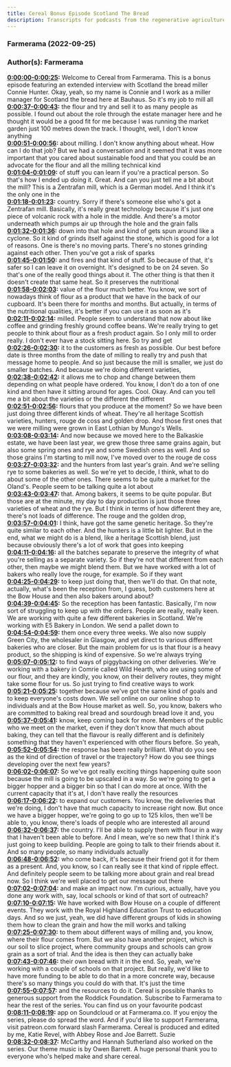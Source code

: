 ```yaml
---
title: Cereal Bonus Episode Scotland The Bread
description: Transcripts for podcasts from the regenerative agriculture space. Search and find episodes and timestamps.
---
```


### Farmerama  (2022-09-25)  
### Author(s): Farmerama  

**[0:00:00-0:00:25](https://soundcloud.com/farmerama-radio/cereal-bonus-episode-scotland-the-bread#t=0:00:00):**  Welcome to Cereal from Farmerama. This is a bonus episode featuring an extended interview  with Scotland the bread miller Connie Hunter. Okay, yeah, so my name is Connie and I work  as a miller manager for Scotland the bread here at Bauhaus. So it's my job to mill all  
**[0:00:37-0:00:43](https://soundcloud.com/farmerama-radio/cereal-bonus-episode-scotland-the-bread#t=0:00:37):**  the flour and try and sell it to as many people as possible. I found out about the role through  the estate manager here and he thought it would be a good fit for me because I was running  the market garden just 100 metres down the track. I thought, well, I don't know anything  
**[0:00:51-0:00:56](https://soundcloud.com/farmerama-radio/cereal-bonus-episode-scotland-the-bread#t=0:00:51):**  about milling. I don't know anything about wheat. How can I do that job? But we had a  conversation and it seemed that it was more important that you cared about sustainable  food and that you could be an advocate for the flour and all the milling technical kind  
**[0:01:04-0:01:09](https://soundcloud.com/farmerama-radio/cereal-bonus-episode-scotland-the-bread#t=0:01:04):**  of stuff you can learn if you're a practical person. So that's how I ended up doing it.  Great. And can you just tell me a bit about the mill?  This is a Zentrafan mill, which is a German model. And I think it's the only one in the  
**[0:01:18-0:01:23](https://soundcloud.com/farmerama-radio/cereal-bonus-episode-scotland-the-bread#t=0:01:18):**  country. Sorry if there's someone else who's got a Zentrafan mill. Basically, it's really  great technology because it's just one piece of volcanic rock with a hole in the middle.  And there's a motor underneath which pumps air up through the hole and the grain falls  
**[0:01:32-0:01:36](https://soundcloud.com/farmerama-radio/cereal-bonus-episode-scotland-the-bread#t=0:01:32):**  down into that hole and kind of gets spun around like a cyclone. So it kind of grinds  itself against the stone, which is good for a lot of reasons. One is there's no moving  parts. There's no stones grinding against each other. Then you've got a risk of sparks  
**[0:01:45-0:01:50](https://soundcloud.com/farmerama-radio/cereal-bonus-episode-scotland-the-bread#t=0:01:45):**  and fires and that kind of stuff. So because of that, it's safer so I can leave it on overnight.  It's designed to be on 24 seven. So that's one of the really good things about it. The  other thing is that then it doesn't create that same heat. So it preserves the nutritional  
**[0:01:58-0:02:03](https://soundcloud.com/farmerama-radio/cereal-bonus-episode-scotland-the-bread#t=0:01:58):**  value of the flour much better. You know, we sort of nowadays think of flour as a product  that we have in the back of our cupboard. It's been there for months and months. But  actually, in terms of the nutritional qualities, it's better if you can use it as soon as it's  
**[0:02:11-0:02:14](https://soundcloud.com/farmerama-radio/cereal-bonus-episode-scotland-the-bread#t=0:02:11):**  milled. People seem to understand that now about like coffee and grinding freshly ground  coffee beans. We're really trying to get people to think about flour as a fresh product again.  So I only mill to order really. I don't ever have a stock sitting here. So try and get  
**[0:02:26-0:02:30](https://soundcloud.com/farmerama-radio/cereal-bonus-episode-scotland-the-bread#t=0:02:26):**  it to the customers as fresh as possible. Our best before date is three months from  the date of milling to really try and push that message home to people. And so just because  the mill is smaller, we just do smaller batches. And because we're doing different varieties,  
**[0:02:38-0:02:42](https://soundcloud.com/farmerama-radio/cereal-bonus-episode-scotland-the-bread#t=0:02:38):**  it allows me to chop and change between them depending on what people have ordered. You  know, I don't do a ton of one kind and then have it sitting around for ages.  Cool. Okay. And can you tell me a bit about the varieties or the different the different  
**[0:02:51-0:02:56](https://soundcloud.com/farmerama-radio/cereal-bonus-episode-scotland-the-bread#t=0:02:51):**  flours that you produce at the moment? So we have been just doing three different  kinds of wheat. They're all heritage Scottish varieties, hunters, rouge de coss and golden  drop. And those first ones that we were milling were grown in East Lothian by Mungo's Wells.  
**[0:03:08-0:03:14](https://soundcloud.com/farmerama-radio/cereal-bonus-episode-scotland-the-bread#t=0:03:08):**  And now because we moved here to the Balkaskie estate, we have been last year, we grew those  three same grains again, but also some spring ones and rye and some Swedish ones as well.  And so those grains I'm starting to mill now, I've moved over to the rouge de coss  
**[0:03:27-0:03:32](https://soundcloud.com/farmerama-radio/cereal-bonus-episode-scotland-the-bread#t=0:03:27):**  and the hunters from last year's grain. And we're selling rye to some bakeries as  well. So we're yet to decide, I think, what to do about some of the other ones. There  seems to be quite a market for the Oland's. People seem to be talking quite a lot about  
**[0:03:43-0:03:47](https://soundcloud.com/farmerama-radio/cereal-bonus-episode-scotland-the-bread#t=0:03:43):**  that. Among bakers, it seems to be quite popular. But those are at the minute, my day to day  production is just those three varieties of wheat and the rye. But I think in terms of  how different they are, there's not loads of difference. The rouge and the golden drop,  
**[0:03:57-0:04:01](https://soundcloud.com/farmerama-radio/cereal-bonus-episode-scotland-the-bread#t=0:03:57):**  I think, have got the same genetic heritage. So they're quite similar to each other. And  the hunters is a little bit lighter. But in the end, what we might do is a blend, like  a heritage Scottish blend, just because obviously there's a lot of work that goes into keeping  
**[0:04:11-0:04:16](https://soundcloud.com/farmerama-radio/cereal-bonus-episode-scotland-the-bread#t=0:04:11):**  all the batches separate to preserve the integrity of what you're selling as a separate variety.  So if they're not that different from each other, then maybe we might blend them. But  we have worked with a lot of bakers who really love the rouge, for example. So if they want  
**[0:04:25-0:04:29](https://soundcloud.com/farmerama-radio/cereal-bonus-episode-scotland-the-bread#t=0:04:25):**  to keep just doing that, then we'll do that.  On that note, actually, what's been the reception from, I guess, both customers here at the  Bow House and then also bakers around about?  
**[0:04:39-0:04:45](https://soundcloud.com/farmerama-radio/cereal-bonus-episode-scotland-the-bread#t=0:04:39):**  So the reception has been fantastic. Basically, I'm now sort of struggling to keep up with  the orders. People are really, really keen. We are working with quite a few different  bakeries in Scotland. We're working with E5 Bakery in London. We send a pallet down to  
**[0:04:54-0:04:59](https://soundcloud.com/farmerama-radio/cereal-bonus-episode-scotland-the-bread#t=0:04:54):**  them once every three weeks. We also now supply Green City, the wholesaler in Glasgow, and  yet direct to various different bakeries who are closer. But the main problem for us is  that flour is a heavy product, so the shipping is kind of expensive. So we're always trying  
**[0:05:07-0:05:12](https://soundcloud.com/farmerama-radio/cereal-bonus-episode-scotland-the-bread#t=0:05:07):**  to find ways of piggybacking on other deliveries. We're working with a bakery in Comrie called  Wild Hearth, who are using some of our flour, and they are kindly, you know, on their delivery  routes, they might take some flour for us. So just trying to find creative ways to work  
**[0:05:21-0:05:25](https://soundcloud.com/farmerama-radio/cereal-bonus-episode-scotland-the-bread#t=0:05:21):**  together because we've got the same kind of goals and to keep everyone's costs down.  We sell online on our online shop to individuals and at the Bow House market as well. So, you  know, bakers who are committed to baking real bread and sourdough bread love it and, you  
**[0:05:37-0:05:41](https://soundcloud.com/farmerama-radio/cereal-bonus-episode-scotland-the-bread#t=0:05:37):**  know, keep coming back for more. Members of the public who we meet on the market, even  if they don't know that much about baking, they can tell that the flavour is really different  and is definitely something that they haven't experienced with other flours before. So yeah,  
**[0:05:52-0:05:54](https://soundcloud.com/farmerama-radio/cereal-bonus-episode-scotland-the-bread#t=0:05:52):**  the response has been really brilliant.  What do you see as the kind of direction of travel or the trajectory? How do you see things  developing over the next few years?  
**[0:06:02-0:06:07](https://soundcloud.com/farmerama-radio/cereal-bonus-episode-scotland-the-bread#t=0:06:02):**  So we've got really exciting things happening quite soon because the mill is going to be  upscaled in a way. So we're going to get a bigger hopper and a bigger bin so that I  can do more at once. With the current capacity that it's at, I don't have really the resources  
**[0:06:17-0:06:22](https://soundcloud.com/farmerama-radio/cereal-bonus-episode-scotland-the-bread#t=0:06:17):**  to expand our customers. You know, the deliveries that we're doing, I don't have that much capacity  to increase right now. But once we have a bigger hopper, we're going to go up to 125  kilos, then we'll be able to, you know, there's loads of people who are interested all around  
**[0:06:32-0:06:37](https://soundcloud.com/farmerama-radio/cereal-bonus-episode-scotland-the-bread#t=0:06:32):**  the country. I'll be able to supply them with flour in a way that I haven't been able to  before. And I mean, we're so new that I think it's just going to keep building. People are  going to talk to their friends about it. And so many people, so many individuals actually  
**[0:06:48-0:06:52](https://soundcloud.com/farmerama-radio/cereal-bonus-episode-scotland-the-bread#t=0:06:48):**  who come back, it's because their friend got it for them as a present. And, you know, so  I can really see it that kind of ripple effect. And definitely people seem to be talking more  about grain and real bread now. So I think we're well placed to get our message out there  
**[0:07:02-0:07:04](https://soundcloud.com/farmerama-radio/cereal-bonus-episode-scotland-the-bread#t=0:07:02):**  and make an impact now.  I'm curious, actually, have you done any work with, say, local schools or kind of that sort  of outreach?  
**[0:07:10-0:07:15](https://soundcloud.com/farmerama-radio/cereal-bonus-episode-scotland-the-bread#t=0:07:10):**  We have worked with Bow House on a couple of different events. They work with the Royal  Highland Education Trust to education days. And so we just, yeah, we did have different  groups of kids in showing them how to clean the grain and how the mill works and talking  
**[0:07:25-0:07:30](https://soundcloud.com/farmerama-radio/cereal-bonus-episode-scotland-the-bread#t=0:07:25):**  to them about different ways of milling and, you know, where their flour comes from. But  we also have another project, which is our soil to slice project, where community groups  and schools can grow grain as a sort of trial. And the idea is then they can actually bake  
**[0:07:43-0:07:46](https://soundcloud.com/farmerama-radio/cereal-bonus-episode-scotland-the-bread#t=0:07:43):**  their own bread with it in the end. So, yeah, we're working with a couple of schools on  that project. But really, we'd like to have more funding to be able to do that in a more  concrete way, because there's so many things you could do with that. It's just the time  
**[0:07:55-0:07:57](https://soundcloud.com/farmerama-radio/cereal-bonus-episode-scotland-the-bread#t=0:07:55):**  and the resources to do it.  Cereal is possible thanks to generous support from the Roddick Foundation. Subscribe to  Farmerama to hear the rest of the series. You can find us on your favourite podcast  
**[0:08:11-0:08:19](https://soundcloud.com/farmerama-radio/cereal-bonus-episode-scotland-the-bread#t=0:08:11):**  app on Soundcloud or at Farmerama.co. If you enjoy the series, please do spread the word.  And if you'd like to support Farmerama, visit patreon.com forward slash Farmerama.  Cereal is produced and edited by me, Katie Revel, with Abbey Rose and Joe Barrett. Suzie  
**[0:08:32-0:08:37](https://soundcloud.com/farmerama-radio/cereal-bonus-episode-scotland-the-bread#t=0:08:32):**  McCarthy and Hannah Sutherland also worked on the series. Our theme music is by Owen  Barrett. A huge personal thank you to everyone who's helped make and share cereal.  